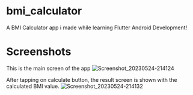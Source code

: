 # bmi_calculator

A BMI Calculator app i made while learning Flutter Android Development!

# Screenshots

This is the main screen of the app
![Screenshot_20230524-214124](https://github.com/AdityaKukreti/BMI-Calculator/assets/74974564/67351951-ba0b-4c8d-970e-1ef2576d6fc7)

After tapping on calculate button, the result screen is shown with the calculated BMI value.
![Screenshot_20230524-214132](https://github.com/AdityaKukreti/BMI-Calculator/assets/74974564/7050719e-4ca5-487f-82a2-d3d2193c4ba9)

